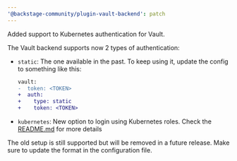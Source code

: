 ```yaml
---
'@backstage-community/plugin-vault-backend': patch
---
```


Added support to Kubernetes authentication for Vault.

The Vault backend supports now 2 types of authentication:

- `static`: The one available in the past. To keep using it, update the config to something like this:

  ```diff
  vault:
  -  token: <TOKEN>
  +  auth:
  +    type: static
  +    token: <TOKEN>
  ```

- `kubernetes`: New option to login using Kubernetes roles. Check the [README.md](../plugins/vault-backend/README.md) for more details

The old setup is still supported but will be removed in a future release. Make sure to update the format in the configuration file.
